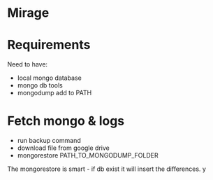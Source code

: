# Mirage

# Requirements
Need to have:
- local mongo database
- mongo db tools
- mongodump add to PATH

# Fetch mongo & logs #
- run backup command
- download file from google drive
- mongorestore PATH_TO_MONGODUMP_FOLDER

The mongorestore is smart - if db exist it will insert the differences.
y